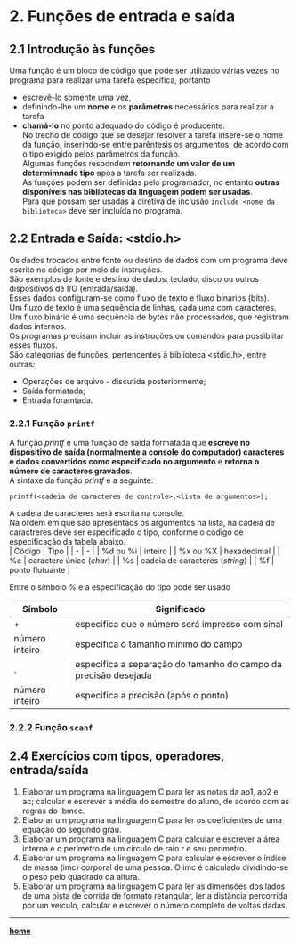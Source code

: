 # 2. Funções de entrada e saída 

## 2.1 Introdução às funções
Uma função é um bloco de código que pode ser utilizado várias vezes no programa para realizar uma tarefa específica, portanto  
- escrevê-lo somente uma vez, 
- definindo-lhe um **nome** e os **parâmetros** necessários para realizar a tarefa  
- **chamá-lo** no ponto adequado do código é producente.  
No trecho de código que se desejar resolver a tarefa insere-se o nome da função, inserindo-se entre parêntesis os argumentos, de acordo com o tipo exigido pelos parâmetros da função.  
Algumas funções respondem **retornando um valor de um determimnado tipo** após a tarefa ser realizada.   
As funções podem ser definidas pelo programador, no entanto **outras disponíveis nas bibliotecas da linguagem podem ser usadas**.  
Para que possam ser usadas a diretiva de inclusão `include <nome da biblioteca>` deve ser incluída no programa.

## 2.2 Entrada e Saída: <stdio.h>
Os dados trocados entre fonte ou destino de dados com um programa deve escrito no código por meio de instruções.  
São exemplos de fonte e destino de dados: teclado, disco ou outros dispositivos de I/O (entrada/saída).  
Esses dados configuram-se como fluxo de texto e fluxo binários (bits).  
Um fluxo de texto é uma sequência de linhas, cada uma com caracteres.  
Um fluxo binário é uma sequência de bytes não processados, que registram dados internos.   
Os programas precisam incluir as instruções ou comandos para possiblitar esses fluxos.  
São categorias de funções, pertencentes à biblioteca <stdio.h>, entre outras:
- Operações de arquivo - discutida posteriormente;
- Saída formatada;
- Entrada foramtada.

### 2.2.1 Função `printf` 
A função *printf* é uma função de saída formatada que **escreve no dispositivo de saída (normalmente a console do computador)
caracteres e dados convertidos como especificado no argumento** e **retorna o número de caracteres gravados**.   
A sintaxe da função *printf* é a seguinte:
```
printf(<cadeia de caracteres de controle>,<lista de argumentos>);
```  
A cadeia de caracteres será escrita na console.  
Na ordem em que são apresentads os argumentos na lista, na cadeia de caractreres deve ser especificado o tipo, conforme o código de especificação da tabela abaixo.  
| Código | Tipo |
| - | - |
| %d ou %i | inteiro |
| %x ou %X | hexadecimal |
| %c | caractere único (*char*) |
| %s | cadeia de caracteres (*string*) |
| %f | ponto flutuante |

Entre o símbolo *%* e a especificação do tipo pode ser usado  

| Símbolo | Significado |
| - | - |
| + | especifica que o número será impresso com sinal |
| número inteiro | especifica o tamanho mínimo do campo |
| . | especifica a separação do tamanho do campo da precisão desejada |
| número inteiro | especifica a precisão (após o ponto) |

### 2.2.2 Função `scanf` 



## 2.4 Exercícios com tipos, operadores, entrada/saída  
1. Elaborar um programa na linguagem C para ler as notas da ap1, ap2 e ac; calcular e escrever a média do semestre do aluno, de acordo com as regras do Ibmec. 
2. Elaborar um programa na linguagem C para ler os coeficientes de uma equação do segundo grau.
3. Elaborar um programa na linguagem C para calcular e escrever a área interna e o perímetro de um círculo de raio r e seu perímetro.
5. Elaborar um programa na linguagem C para calcular e escrever o índice de massa (imc) corporal de uma pessoa. O imc é calculado dividindo-se o peso pelo quadrado da altura.
6. Elaborar um programa na linguagem C para ler as dimensões dos lados de uma pista de corrida de formato retangular, ler a distância percorrida por um veículo, calcular e escrever o número completo de voltas dadas.

___
**[home](/progC_aulas.md)**
